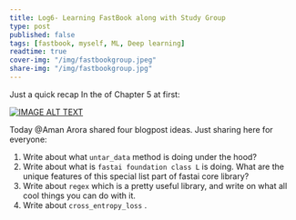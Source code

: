 ```yaml
---
title: Log6- Learning FastBook along with Study Group
type: post
published: false
tags: [fastbook, myself, ML, Deep learning]
readtime: true
cover-img: "/img/fastbookgroup.jpeg"
share-img: "/img/fastbookgroup.jpg"
---
```


Just a quick recap In the of Chapter 5 at first:





[![IMAGE ALT TEXT](http://img.youtube.com/vi/bvtr_1TN6MI/0.jpg)](https://youtu.be/bvtr_1TN6MI "Video Title")



Today @Aman Arora shared four blogpost ideas. Just sharing here for everyone:

1. Write about what `untar_data` method is doing under the hood?
2. Write about what is `fastai foundation class L` is doing. What are the unique features of this special list part of fastai core library?
3. Write about `regex` which is a pretty useful library, and write on what all cool things you can do with it.
4. Write about `cross_entropy_loss` .
